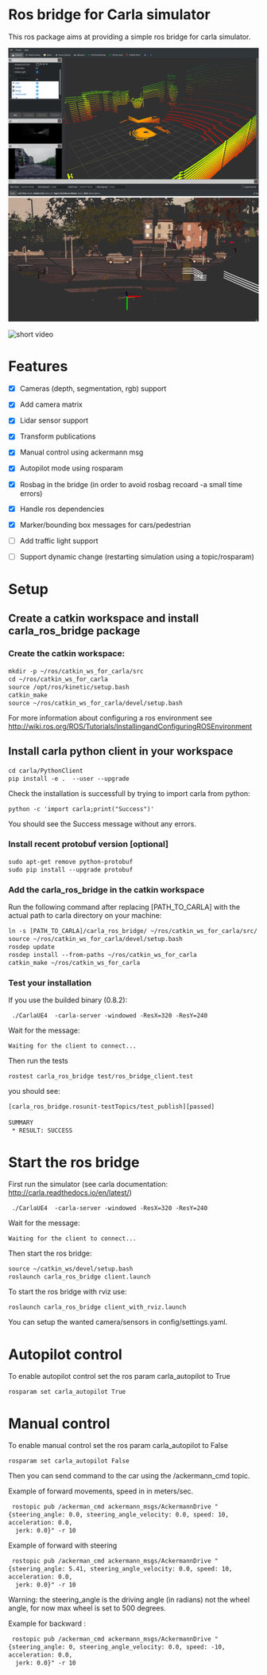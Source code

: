 
# Ros bridge for Carla simulator

This ros package aims at providing a simple ros bridge for carla simulator.

![rviz setup](./assets/rviz_carla_default.png "rviz")
![depthcloud](./assets/depth_cloud_and_lidar.png "depthcloud")

![short video](https://youtu.be/S_NoN2GBtdY)


# Features

- [x] Cameras (depth, segmentation, rgb) support
- [x] Add camera matrix
- [x] Lidar sensor support
- [x] Transform publications
- [x] Manual control using ackermann msg
- [x] Autopilot mode using rosparam 
- [x] Rosbag in the bridge (in order to avoid rosbag recoard -a small time errors)
- [x] Handle ros dependencies
- [x] Marker/bounding box messages for cars/pedestrian
- [ ] Add traffic light support
- [ ] Support dynamic change (restarting simulation using a topic/rosparam)


# Setup

## Create a catkin workspace and install carla_ros_bridge package

### Create the catkin workspace:

    mkdir -p ~/ros/catkin_ws_for_carla/src
    cd ~/ros/catkin_ws_for_carla
    source /opt/ros/kinetic/setup.bash
    catkin_make 
    source ~/ros/catkin_ws_for_carla/devel/setup.bash
    
For more information about configuring a ros environment see 
http://wiki.ros.org/ROS/Tutorials/InstallingandConfiguringROSEnvironment

## Install carla python client in your workspace

    cd carla/PythonClient
    pip install -e .  --user --upgrade   
    
Check the installation is successfull by trying to import carla from python:

    python -c 'import carla;print("Success")'
    
You should see the Success message without any errors.

### Install recent protobuf version [optional]

    sudo apt-get remove python-protobuf
    sudo pip install --upgrade protobuf

    
### Add the carla_ros_bridge in the catkin workspace
    
Run the following command after replacing [PATH_TO_CARLA] with the actual path to carla directory on your machine:

    ln -s [PATH_TO_CARLA]/carla_ros_bridge/ ~/ros/catkin_ws_for_carla/src/
    source ~/ros/catkin_ws_for_carla/devel/setup.bash
    rosdep update
    rosdep install --from-paths ~/ros/catkin_ws_for_carla
    catkin_make ~/ros/catkin_ws_for_carla
    

### Test your installation
    
If you use the builded binary (0.8.2):

     ./CarlaUE4  -carla-server -windowed -ResX=320 -ResY=240

    
Wait for the message:

    Waiting for the client to connect...
    
Then run the tests
    
    rostest carla_ros_bridge test/ros_bridge_client.test
    
you should see:

    [carla_ros_bridge.rosunit-testTopics/test_publish][passed]

    SUMMARY
     * RESULT: SUCCESS


    
# Start the ros bridge

First run the simulator (see carla documentation: http://carla.readthedocs.io/en/latest/)

     ./CarlaUE4  -carla-server -windowed -ResX=320 -ResY=240


Wait for the message:

    Waiting for the client to connect...

Then start the ros bridge:

    source ~/catkin_ws/devel/setup.bash
    roslaunch carla_ros_bridge client.launch
    
To start the ros bridge with rviz use:

    roslaunch carla_ros_bridge client_with_rviz.launch
    
You can setup the wanted camera/sensors in config/settings.yaml.

# Autopilot control

To enable autopilot control set the ros param carla_autopilot to True

    rosparam set carla_autopilot True
    
# Manual control 

To enable manual control set the ros param carla_autopilot to False

    rosparam set carla_autopilot False
    

Then you can send command to the car using the /ackermann_cmd topic.

Example of forward movements, speed in in meters/sec.

     rostopic pub /ackerman_cmd ackermann_msgs/AckermannDrive "{steering_angle: 0.0, steering_angle_velocity: 0.0, speed: 10, acceleration: 0.0,
      jerk: 0.0}" -r 10
  
  
Example of forward with steering
  
     rostopic pub /ackerman_cmd ackermann_msgs/AckermannDrive "{steering_angle: 5.41, steering_angle_velocity: 0.0, speed: 10, acceleration: 0.0,
      jerk: 0.0}" -r 10
      
  Warning: the steering_angle is the driving angle (in radians) not the wheel angle, for now max wheel is set to 500 degrees.
  
  
Example for backward :

     rostopic pub /ackerman_cmd ackermann_msgs/AckermannDrive "{steering_angle: 0, steering_angle_velocity: 0.0, speed: -10, acceleration: 0.0,
      jerk: 0.0}" -r 10
      

